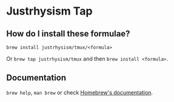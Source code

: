 # Justrhysism Tap

## How do I install these formulae?

`brew install justrhysism/tmux/<formula>`

Or `brew tap justrhysism/tmux` and then `brew install <formula>`.

## Documentation

`brew help`, `man brew` or check [Homebrew's documentation](https://docs.brew.sh).
